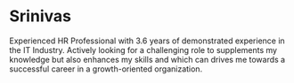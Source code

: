 # Srinivas
Experienced HR Professional with 3.6 years of demonstrated experience in the IT Industry. Actively looking for a challenging role to supplements my knowledge but also enhances my skills and which can drives me towards a successful career in a growth-oriented organization.
